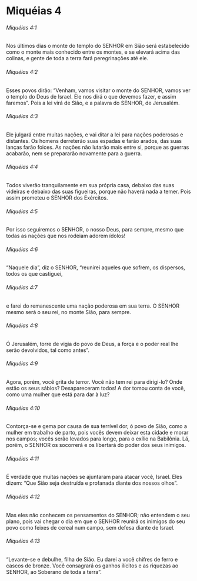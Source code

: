 # Miquéias 4

###### Miquéias 4:1

Nos últimos dias o monte do templo do SENHOR em Sião será estabelecido como o monte mais conhecido entre os montes, e se elevará acima das colinas, e gente de toda a terra fará peregrinações até ele.

###### Miquéias 4:2

Esses povos dirão: “Venham, vamos visitar o monte do SENHOR, vamos ver o templo do Deus de Israel. Ele nos dirá o que devemos fazer, e assim faremos”. Pois a lei virá de Sião, e a palavra do SENHOR, de Jerusalém.

###### Miquéias 4:3

Ele julgará entre muitas nações, e vai ditar a lei para nações poderosas e distantes. Os homens derreterão suas espadas e farão arados, das suas lanças farão foices. As nações não lutarão mais entre si, porque as guerras acabarão, nem se prepararão novamente para a guerra.

###### Miquéias 4:4

Todos viverão tranquilamente em sua própria casa, debaixo das suas videiras e debaixo das suas figueiras, porque não haverá nada a temer. Pois assim prometeu o SENHOR dos Exércitos.

###### Miquéias 4:5

Por isso seguiremos o SENHOR, o nosso Deus, para sempre, mesmo que todas as nações que nos rodeiam adorem ídolos!

###### Miquéias 4:6

“Naquele dia”, diz o SENHOR, “reunirei aqueles que sofrem, os dispersos, todos os que castiguei,

###### Miquéias 4:7

e farei do remanescente uma nação poderosa em sua terra. O SENHOR mesmo será o seu rei, no monte Sião, para sempre.

###### Miquéias 4:8

Ó Jerusalém, torre de vigia do povo de Deus, a força e o poder real lhe serão devolvidos, tal como antes”.

###### Miquéias 4:9

Agora, porém, você grita de terror. Você não tem rei para dirigi-lo? Onde estão os seus sábios? Desapareceram todos! A dor tomou conta de você, como uma mulher que está para dar à luz?

###### Miquéias 4:10

Contorça-se e gema por causa de sua terrível dor, ó povo de Sião, como a mulher em trabalho de parto, pois vocês devem deixar esta cidade e morar nos campos; vocês serão levados para longe, para o exílio na Babilônia. Lá, porém, o SENHOR os socorrerá e os libertará do poder dos seus inimigos.

###### Miquéias 4:11

É verdade que muitas nações se ajuntaram para atacar você, Israel. Eles dizem: “Que Sião seja destruída e profanada diante dos nossos olhos”.

###### Miquéias 4:12

Mas eles não conhecem os pensamentos do SENHOR; não entendem o seu plano, pois vai chegar o dia em que o SENHOR reunirá os inimigos do seu povo como feixes de cereal num campo, sem defesa diante de Israel.

###### Miquéias 4:13

“Levante-se e debulhe, filha de Sião. Eu darei a você chifres de ferro e cascos de bronze. Você consagrará os ganhos ilícitos e as riquezas ao SENHOR, ao Soberano de toda a terra”.

